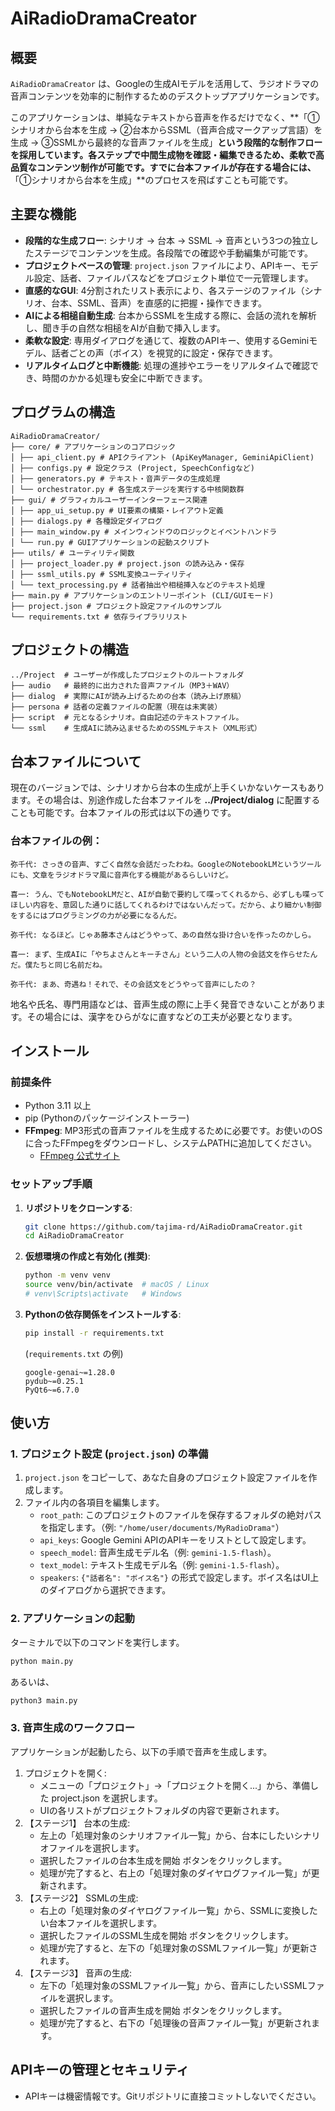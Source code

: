 # AiRadioDramaCreator

## 概要

`AiRadioDramaCreator` は、Googleの生成AIモデルを活用して、ラジオドラマの音声コンテンツを効率的に制作するためのデスクトップアプリケーションです。

このアプリケーションは、単純なテキストから音声を作るだけでなく、**「①シナリオから台本を生成 → ②台本からSSML（音声合成マークアップ言語）を生成 → ③SSMLから最終的な音声ファイルを生成」**という段階的な制作フローを採用しています。各ステップで中間生成物を確認・編集できるため、柔軟で高品質なコンテンツ制作が可能です。すでに台本ファイルが存在する場合には、**「①シナリオから台本を生成」**のプロセスを飛ばすことも可能です。


## 主要な機能

-   **段階的な生成フロー**: シナリオ → 台本 → SSML → 音声という3つの独立したステージでコンテンツを生成。各段階での確認や手動編集が可能です。
-   **プロジェクトベースの管理**: `project.json` ファイルにより、APIキー、モデル設定、話者、ファイルパスなどをプロジェクト単位で一元管理します。
-   **直感的なGUI**: 4分割されたリスト表示により、各ステージのファイル（シナリオ、台本、SSML、音声）を直感的に把握・操作できます。
-   **AIによる相槌自動生成**: 台本からSSMLを生成する際に、会話の流れを解析し、聞き手の自然な相槌をAIが自動で挿入します。
-   **柔軟な設定**: 専用ダイアログを通じて、複数のAPIキー、使用するGeminiモデル、話者ごとの声（ボイス）を視覚的に設定・保存できます。
-   **リアルタイムログと中断機能**: 処理の進捗やエラーをリアルタイムで確認でき、時間のかかる処理も安全に中断できます。

## プログラムの構造

```
AiRadioDramaCreator/
├── core/ # アプリケーションのコアロジック
│ ├── api_client.py # APIクライアント (ApiKeyManager, GeminiApiClient)
│ ├── configs.py # 設定クラス (Project, SpeechConfigなど)
│ ├── generators.py # テキスト・音声データの生成処理
│ └── orchestrator.py # 各生成ステージを実行する中核関数群
├── gui/ # グラフィカルユーザーインターフェース関連
│ ├── app_ui_setup.py # UI要素の構築・レイアウト定義
│ ├── dialogs.py # 各種設定ダイアログ
│ ├── main_window.py # メインウィンドウのロジックとイベントハンドラ
│ └── run.py # GUIアプリケーションの起動スクリプト
├── utils/ # ユーティリティ関数
│ ├── project_loader.py # project.json の読み込み・保存
│ ├── ssml_utils.py # SSML変換ユーティリティ
│ └── text_processing.py # 話者抽出や相槌挿入などのテキスト処理
├── main.py # アプリケーションのエントリーポイント (CLI/GUIモード)
├── project.json # プロジェクト設定ファイルのサンプル
└── requirements.txt # 依存ライブラリリスト
```

## プロジェクトの構造

```
../Project  # ユーザーが作成したプロジェクトのルートフォルダ
├── audio   # 最終的に出力された音声ファイル（MP3＋WAV）
├── dialog  # 実際にAIが読み上げるための台本（読み上げ原稿）
├── persona # 話者の定義ファイルの配置（現在は未実装）
├── script  # 元となるシナリオ。自由記述のテキストファイル。
└── ssml    # 生成AIに読み込ませるためのSSMLテキスト（XML形式）
```

## 台本ファイルについて
現在のバージョンでは、シナリオから台本の生成が上手くいかないケースもあります。その場合は、別途作成した台本ファイルを **../Project/dialog** に配置することも可能です。台本ファイルの形式は以下の通りです。

### 台本ファイルの例：

```
弥千代: さっきの音声、すごく自然な会話だったわね。GoogleのNotebookLMというツールにも、文章をラジオドラマ風に音声化する機能があるらしいけど。

喜一: うん、でもNotebookLMだと、AIが自動で要約して喋ってくれるから、必ずしも喋ってほしい内容を、意図した通りに話してくれるわけではないんだって。だから、より細かい制御をするにはプログラミングの力が必要になるんだ。

弥千代: なるほど。じゃあ藤本さんはどうやって、あの自然な掛け合いを作ったのかしら。

喜一: まず、生成AIに「やちよさんとキーチさん」という二人の人物の会話文を作らせたんだ。僕たちと同じ名前だね。

弥千代: まあ、奇遇ね！それで、その会話文をどうやって音声にしたの？
```

地名や氏名、専門用語などは、音声生成の際に上手く発音できないことがあります。その場合には、漢字をひらがなに直すなどの工夫が必要となります。

## インストール

### 前提条件

-   Python 3.11 以上
-   pip (Pythonのパッケージインストーラー)
-   **FFmpeg**: MP3形式の音声ファイルを生成するために必要です。お使いのOSに合ったFFmpegをダウンロードし、システムPATHに追加してください。
    -   [FFmpeg 公式サイト](https://ffmpeg.org/download.html)

### セットアップ手順

1.  **リポジトリをクローンする**:
    ```bash
    git clone https://github.com/tajima-rd/AiRadioDramaCreator.git
    cd AiRadioDramaCreator
    ```

2.  **仮想環境の作成と有効化 (推奨)**:
    ```bash
    python -m venv venv
    source venv/bin/activate  # macOS / Linux
    # venv\Scripts\activate   # Windows
    ```

3.  **Pythonの依存関係をインストールする**:
    ```bash
    pip install -r requirements.txt
    ```
    (`requirements.txt` の例)
    ```text
    google-genai~=1.28.0
    pydub~=0.25.1
    PyQt6~=6.7.0
    ```

## 使い方

### 1. プロジェクト設定 (`project.json`) の準備

1.  `project.json` をコピーして、あなた自身のプロジェクト設定ファイルを作成します。
2.  ファイル内の各項目を編集します。
    -   `root_path`: このプロジェクトのファイルを保存するフォルダの絶対パスを指定します。（例: `"/home/user/documents/MyRadioDrama"`）
    -   `api_keys`: Google Gemini APIのAPIキーをリストとして設定します。
    -   `speech_model`: 音声生成モデル名（例: `gemini-1.5-flash`）。
    -   `text_model`: テキスト生成モデル名（例: `gemini-1.5-flash`）。
    -   `speakers`: `{"話者名": "ボイス名"}` の形式で設定します。ボイス名はUI上のダイアログから選択できます。

### 2. アプリケーションの起動

ターミナルで以下のコマンドを実行します。

```bash
python main.py
```

あるいは、

```bash
python3 main.py
```

### 3. 音声生成のワークフロー
アプリケーションが起動したら、以下の手順で音声を生成します。

1.  プロジェクトを開く:
    -   メニューの「プロジェクト」→「プロジェクトを開く...」から、準備した project.json を選択します。
    -   UIの各リストがプロジェクトフォルダの内容で更新されます。
2.  【ステージ1】 台本の生成:
    -   左上の「処理対象のシナリオファイル一覧」から、台本にしたいシナリオファイルを選択します。
    -   選択したファイルの台本生成を開始 ボタンをクリックします。
    -   処理が完了すると、右上の「処理対象のダイヤログファイル一覧」が更新されます。
3.  【ステージ2】 SSMLの生成:
    -   右上の「処理対象のダイヤログファイル一覧」から、SSMLに変換したい台本ファイルを選択します。
    -   選択したファイルのSSML生成を開始 ボタンをクリックします。
    -   処理が完了すると、左下の「処理対象のSSMLファイル一覧」が更新されます。
4.  【ステージ3】 音声の生成:
    -   左下の「処理対象のSSMLファイル一覧」から、音声にしたいSSMLファイルを選択します。
    -   選択したファイルの音声生成を開始 ボタンをクリックします。
    -   処理が完了すると、右下の「処理後の音声ファイル一覧」が更新されます。

## APIキーの管理とセキュリティ
-   APIキーは機密情報です。Gitリポジトリに直接コミットしないでください。
